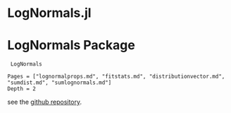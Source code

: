 # LogNormals.jl

# LogNormals Package

```@docs
 LogNormals
```

```@contents
Pages = ["lognormalprops.md", "fitstats.md", "distributionvector.md", 
"sumdist.md", "sumlognormals.md"]
Depth = 2
```

see the [github repository](https://github.com/bgctw/LogNormals.jl).

